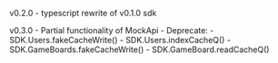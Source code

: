 
v0.2.0 - typescript rewrite of v0.1.0 sdk

v0.3.0 - Partial functionality of MockApi
       - Deprecate:
        - SDK.Users.fakeCacheWrite()
        - SDK.Users.indexCacheQ()
        - SDK.GameBoards.fakeCacheWrite()
        - SDK.GameBoard.readCacheQ()
